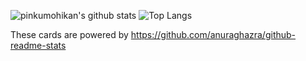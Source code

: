 ![pinkumohikan's github stats](https://github-readme-stats.vercel.app/api?username=yamamoto7&count_private=true&show_icons=true&theme=radical)
![Top Langs](https://github-readme-stats.vercel.app/api/top-langs/?username=yamamoto7&theme=radical&layout=compact&count_private=true)

These cards are powered by https://github.com/anuraghazra/github-readme-stats
